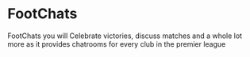 # FootChats
FootChats you will Celebrate victories, discuss matches and a whole lot more  as it provides chatrooms for every club in the premier league
